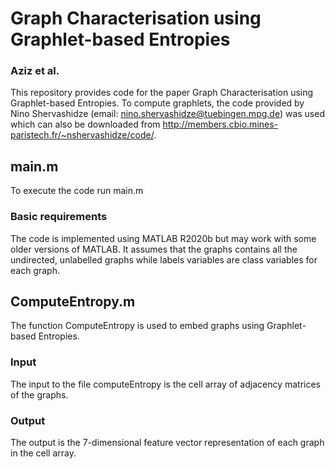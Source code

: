 # Graph Characterisation using Graphlet-based Entropies
###  Aziz et al.

This repository provides code for the paper Graph Characterisation using Graphlet-based Entropies. To compute graphlets, the code provided by Nino Shervashidze (email: nino.shervashidze@tuebingen.mpg.de) was used which can also be downloaded from http://members.cbio.mines-paristech.fr/~nshervashidze/code/.

## main.m
To execute the code run main.m

### Basic requirements
The code is implemented using MATLAB R2020b but may work with some older versions of MATLAB. It assumes that the graphs contains all the undirected, unlabelled graphs while labels variables are class variables for each graph.

## ComputeEntropy.m
The function ComputeEntropy is used to embed graphs using Graphlet-based Entropies. 

### Input
The input to the file computeEntropy is the cell array of adjacency matrices of the graphs.

### Output
The output is the 7-dimensional feature vector representation of each graph in the cell array.
